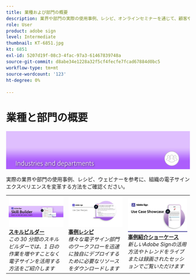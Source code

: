 ```yaml
---
title: 業種および部門の概要
description: 業界や部門の実際の使用事例、レシピ、オンラインセミナーを通じて、顧客や従業員の電子サイン体験をどのように変革できるかご覧ください
role: User
product: adobe sign
level: Intermediate
thumbnail: KT-6851.jpg
kt: 6851
exl-id: 5207d19f-08c3-4fac-97a3-61467839748a
source-git-commit: d8abe34e1228a32f5cf4fecfe7fcad67884d0bc5
workflow-type: tm+mt
source-wordcount: '123'
ht-degree: 0%

---
```


# 業種と部門の概要

![Adobe Sign Industry Image](../assets/Hero-Industry.png)

実際の業界や部門の使用事例、レシピ、ウェビナーを参考に、組織の電子サインエクスペリエンスを変革する方法をご確認ください。

<table style="table-layout:fixed">
<tr>
  <td>
    <a href="innovation-series.md">
      <img alt="スキルビルダー" src="../assets/SB_1280.jpg" />
    </a>
    <div>
    <a href="innovation-series.md"><strong>スキルビルダー</strong></a>
    </div>
    <em>この 30 分間のスキルビルダーでは、1 日の作業を増やすことなく電子サインを活用する方法をご紹介します</em>
    <br>
  </td>
  <td>
    <a href="recipes.md">
      <img alt="事例レシピ" src="../assets/Expand_RecipeR.png" />
    </a>
    <div>
    <a href="recipes.md"><strong>事例レシピ</strong></a>
    </div>
    <em>様々な電子サイン部門のワークフローを迅速に独自にデプロイするために必要なリソースをダウンロードします</em>
    <br>
  </td>
  <td>
    <a href="use-case-showcase.md">
      <img alt="事例紹介ショーケース" src="../assets/UseCaseShowcaseR.png" />
    </a>
    <div>
    <a href="use-case-showcase.md"><strong>事例紹介ショーケース</strong></a>
    </div>
    <em>新しいAdobe Signの活用方法やトレンドをライブまたは録画されたセッションでご覧いただけます</em>
    <br>
  </td>
</tr>
</table>
